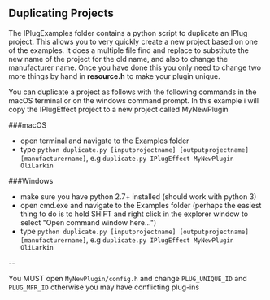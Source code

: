 ## Duplicating Projects

The IPlugExamples folder contains a python script to duplicate an IPlug project. This allows you to very quickly create a new project based on one of the examples. It does a multiple file find and replace to substitute the new name of the project for the old name, and also to change the manufacturer name. Once you have done this you only need to change two more things by hand in **resource.h** to make your plugin unique.

You can duplicate a project as follows with the following commands in the macOS terminal or on the windows command prompt. In this example i will copy the IPlugEffect project to a new project called MyNewPlugin

###macOS
- open terminal and navigate to the Examples folder
- type `python duplicate.py [inputprojectname] [outputprojectname] [manufacturername]`, e.g `duplicate.py IPlugEffect MyNewPlugin OliLarkin`

###Windows
- make sure you have python 2.7+ installed (should work with python 3)
- open cmd.exe and navigate to the Examples folder (perhaps the easiest thing to do is to hold SHIFT and right click in the explorer window to select "Open command window here...")
- type `python duplicate.py [inputprojectname] [outputprojectname] [manufacturername]`, e.g `duplicate.py IPlugEffect MyNewPlugin OliLarkin`

--

You MUST open `MyNewPlugin/config.h` and change ```PLUG_UNIQUE_ID``` and ```PLUG_MFR_ID```  otherwise you may have conflicting plug-ins